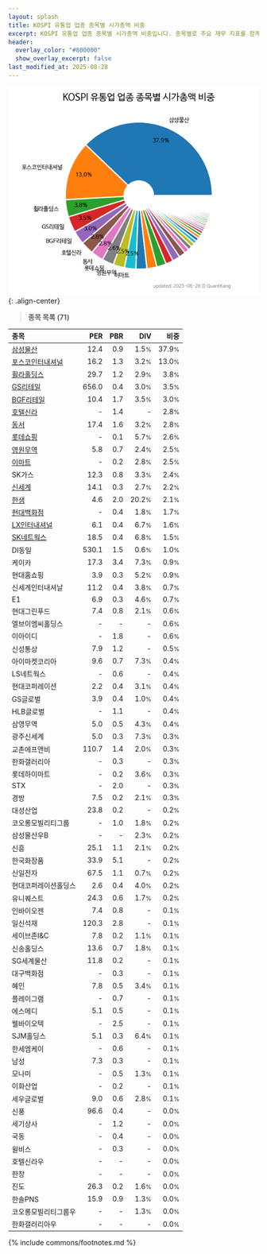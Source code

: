 ```yaml
---
layout: splash
title: KOSPI 유통업 업종 종목별 시가총액 비중
excerpt: KOSPI 유통업 업종 종목별 시가총액 비중입니다. 종목별로 주요 재무 지표를 함께 표시합니다.
header:
  overlay_color: "#800000"
  show_overlay_excerpt: false
last_modified_at: 2025-08-28
---
```



![KOSPI 유통업 업종 종목별 시가총액 비중](/stats/sector/images/kospi_업종_유통업_종목.png){: .align-center}


> **종목 목록 (71)**<a id="list"></a>

| **종목** | **PER** | **PBR** | **DIV** | **비중** |
| :------- | ------: | ------: | ------: | -------: |
| [삼성물산](/028260/) | 12.4 | 0.9 | 1.5<small>%</small> | 37.9<small>%</small> |
| [포스코인터내셔널](/047050/) | 16.2 | 1.3 | 3.2<small>%</small> | 13.0<small>%</small> |
| [휠라홀딩스](/081660/) | 29.7 | 1.2 | 2.9<small>%</small> | 3.8<small>%</small> |
| [GS리테일](/007070/) | 656.0 | 0.4 | 3.0<small>%</small> | 3.5<small>%</small> |
| [BGF리테일](/282330/) | 10.4 | 1.7 | 3.5<small>%</small> | 3.0<small>%</small> |
| [호텔신라](/008770/) | - | 1.4 | - | 2.8<small>%</small> |
| [동서](/026960/) | 17.4 | 1.6 | 3.2<small>%</small> | 2.8<small>%</small> |
| [롯데쇼핑](/023530/) | - | 0.1 | 5.7<small>%</small> | 2.6<small>%</small> |
| [영원무역](/111770/) | 5.8 | 0.7 | 2.4<small>%</small> | 2.5<small>%</small> |
| [이마트](/139480/) | - | 0.2 | 2.8<small>%</small> | 2.5<small>%</small> |
| SK가스 | 12.3 | 0.8 | 3.3<small>%</small> | 2.4<small>%</small> |
| [신세계](/004170/) | 14.1 | 0.3 | 2.7<small>%</small> | 2.2<small>%</small> |
| [한샘](/009240/) | 4.6 | 2.0 | 20.2<small>%</small> | 2.1<small>%</small> |
| [현대백화점](/069960/) | - | 0.4 | 1.8<small>%</small> | 1.7<small>%</small> |
| [LX인터내셔널](/001120/) | 6.1 | 0.4 | 6.7<small>%</small> | 1.6<small>%</small> |
| [SK네트웍스](/001740/) | 18.5 | 0.4 | 6.8<small>%</small> | 1.5<small>%</small> |
| DI동일 | 530.1 | 1.5 | 0.6<small>%</small> | 1.0<small>%</small> |
| 케이카 | 17.3 | 3.4 | 7.3<small>%</small> | 0.9<small>%</small> |
| 현대홈쇼핑 | 3.9 | 0.3 | 5.2<small>%</small> | 0.9<small>%</small> |
| 신세계인터내셔날 | 11.2 | 0.4 | 3.8<small>%</small> | 0.7<small>%</small> |
| E1 | 6.9 | 0.3 | 4.6<small>%</small> | 0.7<small>%</small> |
| 현대그린푸드 | 7.4 | 0.8 | 2.1<small>%</small> | 0.6<small>%</small> |
| 엘브이엠씨홀딩스 | - | - | - | 0.6<small>%</small> |
| 이아이디 | - | 1.8 | - | 0.6<small>%</small> |
| 신성통상 | 7.9 | 1.2 | - | 0.5<small>%</small> |
| 아이마켓코리아 | 9.6 | 0.7 | 7.3<small>%</small> | 0.4<small>%</small> |
| LS네트웍스 | - | 0.6 | - | 0.4<small>%</small> |
| 현대코퍼레이션 | 2.2 | 0.4 | 3.1<small>%</small> | 0.4<small>%</small> |
| GS글로벌 | 3.9 | 0.4 | 1.0<small>%</small> | 0.4<small>%</small> |
| HLB글로벌 | - | 1.1 | - | 0.4<small>%</small> |
| 삼영무역 | 5.0 | 0.5 | 4.3<small>%</small> | 0.4<small>%</small> |
| 광주신세계 | 5.0 | 0.3 | 7.3<small>%</small> | 0.3<small>%</small> |
| 교촌에프앤비 | 110.7 | 1.4 | 2.0<small>%</small> | 0.3<small>%</small> |
| 한화갤러리아 | - | 0.3 | - | 0.3<small>%</small> |
| 롯데하이마트 | - | 0.2 | 3.6<small>%</small> | 0.3<small>%</small> |
| STX | - | 2.0 | - | 0.3<small>%</small> |
| 경방 | 7.5 | 0.2 | 2.1<small>%</small> | 0.3<small>%</small> |
| 대성산업 | 23.8 | 0.2 | - | 0.2<small>%</small> |
| 코오롱모빌리티그룹 | - | 1.0 | 1.8<small>%</small> | 0.2<small>%</small> |
| 삼성물산우B | - | - | 2.3<small>%</small> | 0.2<small>%</small> |
| 신흥 | 25.1 | 1.1 | 2.1<small>%</small> | 0.2<small>%</small> |
| 한국화장품 | 33.9 | 5.1 | - | 0.2<small>%</small> |
| 신일전자 | 67.5 | 1.1 | 0.7<small>%</small> | 0.2<small>%</small> |
| 현대코퍼레이션홀딩스 | 2.6 | 0.4 | 4.0<small>%</small> | 0.2<small>%</small> |
| 유니퀘스트 | 24.3 | 0.6 | 1.7<small>%</small> | 0.2<small>%</small> |
| 인바이오젠 | 7.4 | 0.8 | - | 0.1<small>%</small> |
| 일신석재 | 120.3 | 2.8 | - | 0.1<small>%</small> |
| 세이브존I&C | 7.8 | 0.2 | 1.1<small>%</small> | 0.1<small>%</small> |
| 신송홀딩스 | 13.6 | 0.7 | 1.8<small>%</small> | 0.1<small>%</small> |
| SG세계물산 | 11.8 | 0.2 | - | 0.1<small>%</small> |
| 대구백화점 | - | 0.3 | - | 0.1<small>%</small> |
| 혜인 | 7.8 | 0.5 | 3.4<small>%</small> | 0.1<small>%</small> |
| 플레이그램 | - | 0.7 | - | 0.1<small>%</small> |
| 에스메디 | 5.1 | 0.5 | - | 0.1<small>%</small> |
| 웰바이오텍 | - | 2.5 | - | 0.1<small>%</small> |
| SJM홀딩스 | 5.1 | 0.3 | 6.4<small>%</small> | 0.1<small>%</small> |
| 한세엠케이 | - | 0.6 | - | 0.1<small>%</small> |
| 남성 | 7.3 | 0.3 | - | 0.1<small>%</small> |
| 모나미 | - | 0.5 | 1.3<small>%</small> | 0.1<small>%</small> |
| 이화산업 | - | 0.2 | - | 0.1<small>%</small> |
| 세우글로벌 | 9.0 | 0.6 | 2.8<small>%</small> | 0.1<small>%</small> |
| 신풍 | 96.6 | 0.4 | - | 0.0<small>%</small> |
| 세기상사 | - | 1.2 | - | 0.0<small>%</small> |
| 국동 | - | 0.4 | - | 0.0<small>%</small> |
| 윌비스 | - | 0.3 | - | 0.0<small>%</small> |
| 호텔신라우 | - | - | - | 0.0<small>%</small> |
| 한창 | - | - | - | 0.0<small>%</small> |
| 진도 | 26.3 | 0.2 | 1.6<small>%</small> | 0.0<small>%</small> |
| 한솔PNS | 15.9 | 0.9 | 1.3<small>%</small> | 0.0<small>%</small> |
| 코오롱모빌리티그룹우 | - | - | 1.3<small>%</small> | 0.0<small>%</small> |
| 한화갤러리아우 | - | - | - | 0.0<small>%</small> |

{% include commons/footnotes.md %}
